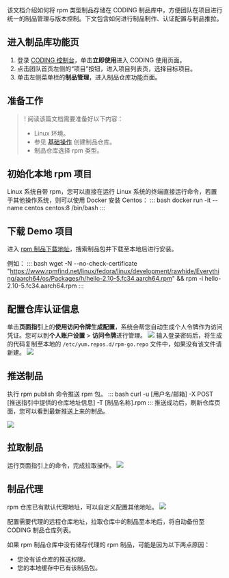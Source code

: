 该文档介绍如何将 rpm 类型制品存储在 CODING 制品库中，方便团队在项目进行统一的制品管理与版本控制。下文包含如何进行制品制作、认证配置与制品推拉。

## 进入制品库功能页
1. 登录 [CODING 控制台](https://console.cloud.tencent.com/coding)，单击**立即使用**进入 CODING 使用页面。
2. 点击团队首页左侧的“项目”按钮，进入项目列表页，选择目标项目。
3. 单击左侧菜单栏的**制品管理**，进入制品仓库功能页面。

## 准备工作

>! 阅读该篇文档需要准备好以下内容：
> -   Linux 环境。
> -   参见 [基础操作](https://cloud.tencent.com/document/product/1116/53159) 创建制品仓库。
> -   制品仓库选择 rpm 类型。

## 初始化本地 rpm 项目[](#init)

Linux 系统自带 rpm，您可以直接在运行 Linux 系统的终端直接运行命令，若置于其他操作系统，则可以使用 Docker 安装 Centos：
<dx-codeblock>
:::  bash
docker run -it --name centos centos:8 /bin/bash
:::
</dx-codeblock>


## 下载 Demo 项目[](#download)

进入 [rpm 制品下载地址](https://www.rpmfind.net/)，搜索制品包并下载至本地后进行安装。

例如：
<dx-codeblock>
:::  bash
wget -N --no-check-certificate "https://www.rpmfind.net/linux/fedora/linux/development/rawhide/Everything/aarch64/os/Packages/h/hello-2.10-5.fc34.aarch64.rpm" && rpm -i hello-2.10-5.fc34.aarch64.rpm
:::
</dx-codeblock>

## 配置仓库认证信息[](#config)

单击**页面指引**上的**使用访问令牌生成配置**，系统会帮您自动生成个人令牌作为访问凭证。您可以到**个人账户设置** > **访问令牌**进行管理。
![](https://main.qcloudimg.com/raw/8bdea569c0e3f258d4721d3a8df99354.png)
输入登录密码后，将生成的代码复制至本地的 `/etc/yum.repos.d/rpm-go.repo` 文件中，如果没有该文件请新建。
![](https://main.qcloudimg.com/raw/c691575aa948403c3ebdd966976922d5.png)

## 推送制品[](#push)

执行 rpm publish 命令推送 rpm 包。
<dx-codeblock>
:::  bash
curl -u [用户名/邮箱] -X POST [推送指引中提供的仓库地址信息] -T [制品名称].rpm
:::
</dx-codeblock>
推送成功后，刷新仓库页面，您可以看到最新推送上来的制品。

![](https://main.qcloudimg.com/raw/5ae5cc9d474f7477804a9475d8de2414.png)

## 拉取制品[](#pull)

运行页面指引上的命令，完成拉取操作。
![](https://main.qcloudimg.com/raw/11394e2ce04a120615f5a20e756005fd.png)

## 制品代理[](#proxy)

rpm 仓库已有默认代理地址，可以自定义配置其他地址。
![](https://main.qcloudimg.com/raw/6311946bcdb390c7adf9f7ef65645981.png)

配置需要代理的远程仓库地址，拉取仓库中的制品至本地后，将自动备份至 CODING 制品仓库列表。

<dx-alert infotype="explain" title="">
如果 rpm 制品仓库中没有储存代理的 rpm 制品，可能是因为以下两点原因：
<ul style = "margin-bottom: 0px;"><li> 您没有该仓库的推送权限。</li>
<li> 您的本地缓存中已有该制品包。</li></ul>
</dx-alert>


